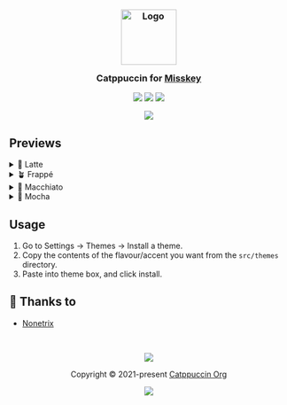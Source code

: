<h3 align="center">
	<img src="https://raw.githubusercontent.com/catppuccin/catppuccin/main/assets/logos/exports/1544x1544_circle.png" width="100" alt="Logo"/><br/>
	<img src="https://raw.githubusercontent.com/catppuccin/catppuccin/main/assets/misc/transparent.png" height="30" width="0px"/>
	Catppuccin for <a href="https://github.com/misskey-dev/misskey">Misskey</a>
	<img src="https://raw.githubusercontent.com/catppuccin/catppuccin/main/assets/misc/transparent.png" height="30" width="0px"/>
</h3>

<p align="center">
	<a href="https://github.com/catb00mer/misskey/stargazers"><img src="https://img.shields.io/github/stars/catb00mer/misskey?colorA=363a4f&colorB=b7bdf8&style=for-the-badge"></a>
	<a href="https://github.com/catb00mer/misskey/issues"><img src="https://img.shields.io/github/issues/catb00mer/misskey?colorA=363a4f&colorB=f5a97f&style=for-the-badge"></a>
	<a href="https://github.com/catb00mer/misskey/contributors"><img src="https://img.shields.io/github/contributors/catb00mer/misskey?colorA=363a4f&colorB=a6da95&style=for-the-badge"></a>
</p>

<p align="center">
	<img src="https://raw.githubusercontent.com/catb00mer/misskey/main/assets/preview.webp"/>
</p>

## Previews

<details>
<summary>🌻 Latte</summary>
<img src="https://raw.githubusercontent.com/catb00mer/misskey/main/assets/previews/latte.webp"/>
</details>
<details>
<summary>🪴 Frappé</summary>
<img src="https://raw.githubusercontent.com/catb00mer/misskey/main/assets/previews/frappe.webp"/>
</details>
<details>
<summary>🌺 Macchiato</summary>
<img src="https://raw.githubusercontent.com/catb00mer/misskey/main/assets/previews/macchiato.webp"/>
</details>
<details>
<summary>🌿 Mocha</summary>
<img src="https://raw.githubusercontent.com/catb00mer/misskey/main/assets/previews/mocha.webp"/>
</details>

## Usage

1. Go to Settings -> Themes -> Install a theme.
2. Copy the contents of the flavour/accent you want from the `src/themes` directory.
3. Paste into theme box, and click install.

## 💝 Thanks to

- [Nonetrix](https://github.com/nonetrix)

&nbsp;

<p align="center">
	<img src="https://raw.githubusercontent.com/catppuccin/catppuccin/main/assets/footers/gray0_ctp_on_line.svg?sanitize=true" />
</p>

<p align="center">
	Copyright &copy; 2021-present <a href="https://github.com/catppuccin" target="_blank">Catppuccin Org</a>
</p>

<p align="center">
	<a href="https://github.com/catppuccin/catppuccin/blob/main/LICENSE"><img src="https://img.shields.io/static/v1.svg?style=for-the-badge&label=License&message=MIT&logoColor=d9e0ee&colorA=363a4f&colorB=b7bdf8"/></a>
</p>
